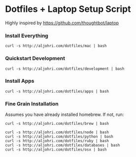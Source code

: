 # Dotfiles + Laptop Setup Script

Highly inspired by https://github.com/thoughtbot/laptop

### Install Everything
`curl -s http://aljohri.com/dotfiles/mac | bash`

### Quickstart Development
`curl -s http://aljohri.com/dotfiles/development | bash`

### Install Apps
`curl -s http://aljohri.com/dotfiles/apps | bash`

### Fine Grain Installation
Assumes you have already installed homebrew. If not, run:

`curl -s http://aljohri.com/dotfiles/brew | bash`

```
curl -s http://aljohri.com/dotfiles/node | bash
curl -s http://aljohri.com/dotfiles/python | bash
curl -s http://aljohri.com/dotfiles/ruby | bash
curl -s http://aljohri.com/dotfiles/databases | bash
curl -s http://aljohri.com/dotfiles/osx | bash
```